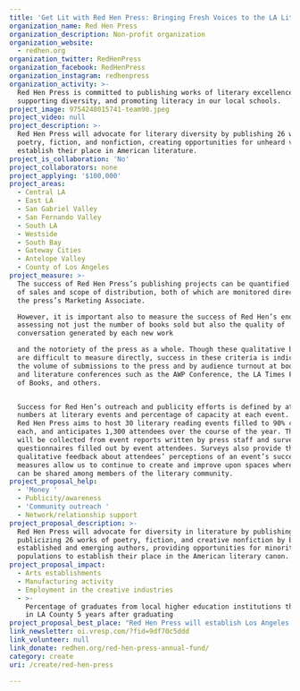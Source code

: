 ```yaml
---
title: 'Get Lit with Red Hen Press: Bringing Fresh Voices to the LA Literary Scene'
organization_name: Red Hen Press
organization_description: Non-profit organization
organization_website:
  - redhen.org
organization_twitter: RedHenPress
organization_facebook: RedHenPress
organization_instagram: redhenpress
organization_activity: >-
  Red Hen Press is committed to publishing works of literary excellence,
  supporting diversity, and promoting literacy in our local schools.
project_image: 9754248015741-team90.jpeg
project_video: null
project_description: >-
  Red Hen Press will advocate for literary diversity by publishing 26 works of
  poetry, fiction, and nonfiction, creating opportunities for unheard voices to
  establish their place in American literature.
project_is_collaboration: 'No'
project_collaborators: none
project_applying: '$100,000'
project_areas:
  - Central LA
  - East LA
  - San Gabriel Valley
  - San Fernando Valley
  - South LA
  - Westside
  - South Bay
  - Gateway Cities
  - Antelope Valley
  - County of Los Angeles
project_measure: >-
  The success of Red Hen Press’s publishing projects can be quantified by volume
  of sales and scope of distribution, both of which are monitored directly by
  the press’s Marketing Associate.

  However, it is important also to measure the success of Red Hen’s endeavors by
  assessing not just the number of books sold but also the quality of
  conversation generated by each new work

  and the notoriety of the press as a whole. Though these qualitative benchmarks
  are difficult to measure directly, success in these criteria is indicated by
  the volume of submissions to the press and by audience turnout at book fairs
  and literature conferences such as the AWP Conference, the LA Times Festival
  of Books, and others. 


  Success for Red Hen’s outreach and publicity efforts is defined by attendance
  numbers at literary events and percentage of capacity at each event. In 2017,
  Red Hen Press aims to host 30 literary reading events filled to 90% capacity
  each, and anticipates 1,300 attendees over the course of the year. This data
  will be collected from event reports written by press staff and survey
  questionnaires filled out by event attendees. Surveys also provide the press
  qualitative feedback about attendees’ perceptions of an event’s success. These
  measures allow us to continue to create and improve upon spaces where ideas
  can be shared among members of the literary community.
project_proposal_help:
  - 'Money '
  - Publicity/awareness
  - 'Community outreach '
  - Network/relationship support
project_proposal_description: >-
  Red Hen Press will advocate for diversity in literature by publishing and
  publicizing 26 works of poetry, fiction, and creative nonfiction by both
  established and emerging authors, providing opportunities for minority
  populations to establish their place in the American literary canon.
project_proposal_impact:
  - Arts establishments
  - Manufacturing activity
  - Employment in the creative industries
  - >-
    Percentage of graduates from local higher education institutions that remain
    in LA County 5 years after graduating
project_proposal_best_place: "Red Hen Press will establish Los Angeles as a creative hub by cultivating a community of readers and writers who are actively engaged in the essential human practice known as literature. Dr. Kate Gale and Mark E. Cull co-founded the press in 1994 with a mission to discover and publish works of literary excellence, support diversity through publications and public events, and promote literacy in our local schools. In the twenty-two years since, the press has published more than 400 books of poetry, fiction, and creative nonfiction by acclaimed and emerging writers. Red Hen has also established itself as a significant cultural presence in Southern California and beyond through its diverse programs: WITS, which provides free books to low-income students and places authors into underserved third through twelfth grade classrooms to conduct writing workshops; an annual series of over thirty reading events on the east and west coasts and internationally; the conferral of three literary awards to emerging writers; and publication of The Los Angeles Review, a nationally distributed literary journal that also confers four awards biannually.\n\nWith support from the LA2050 grant, Red Hen Press will enhance and expand the press’s engagement with the community through its successfully established programs. In 2017, Red Hen Press will publish 26 books of poetry, fiction, and creative nonfiction by a diverse array of both established and emerging authors. Specifically, Red Hen Press will use LA2050 grant funding to:\n•\tCopyedit each manuscript to check for compliance with the Chicago Manual of Style and proofread each book after layout to eliminate formatting errors.\n•\tDesign and lay out original covers and interiors for each book through the press’s in-house design team.\n•\tFulfill larger print runs for books while decreasing prices to increase literary accessibility. \n•\tPublicize individual books via print and online channels by sending press releases, soliciting book reviews, and bringing Red Hen authors to conferences and bookfairs to interact directly with their readers.\n•\tPlan, publicize, and market our unique literary events to cultivate a dialogue between writers and readers, and to reach more diverse audiences in local schools, families, and senior centers.\n•\tMaintain our literary awards program that recognizes emerging writers and expands the field of contemporary literature. \n•\tMaximize the talent and commitment of our dedicated staff by compensating them at a rate competitive to that of positions in similar business sectors, thus keeping publishing jobs in Los Angeles.\n\nWith publications that are both culturally and stylistically unique, and events that are thought-provoking and affordable, Red Hen Press contributes to the diverse literary landscape of Southern California."
link_newsletter: oi.vresp.com/?fid=9df70c5ddd
link_volunteer: null
link_donate: redhen.org/red-hen-press-annual-fund/
category: create
uri: /create/red-hen-press

---
```

